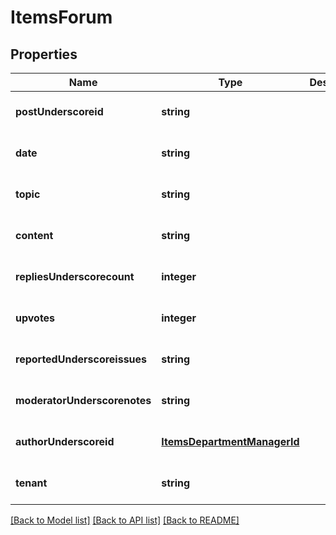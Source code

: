 # ItemsForum

## Properties
Name | Type | Description | Notes
------------ | ------------- | ------------- | -------------
**postUnderscoreid** | **string** |  | [optional] [default to null]
**date** | **string** |  | [optional] [default to null]
**topic** | **string** |  | [optional] [default to null]
**content** | **string** |  | [optional] [default to null]
**repliesUnderscorecount** | **integer** |  | [optional] [default to null]
**upvotes** | **integer** |  | [optional] [default to null]
**reportedUnderscoreissues** | **string** |  | [optional] [default to null]
**moderatorUnderscorenotes** | **string** |  | [optional] [default to null]
**authorUnderscoreid** | [**ItemsDepartmentManagerId**](ItemsDepartmentManagerId.md) |  | [optional] [default to null]
**tenant** | **string** |  | [optional] [default to null]

[[Back to Model list]](../README.md#documentation-for-models) [[Back to API list]](../README.md#documentation-for-api-endpoints) [[Back to README]](../README.md)


